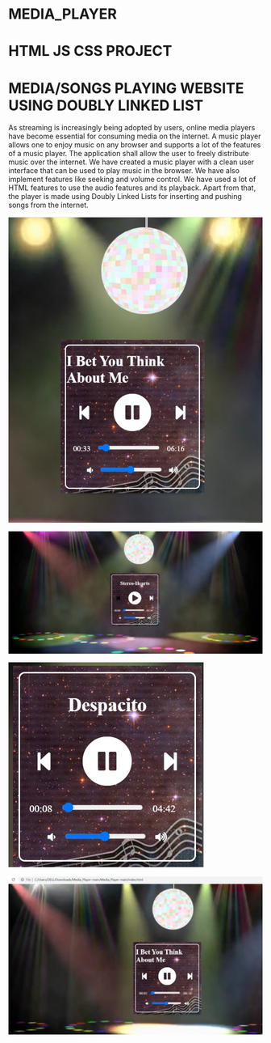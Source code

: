 # MEDIA_PLAYER
# HTML JS CSS PROJECT
# MEDIA/SONGS PLAYING WEBSITE USING DOUBLY LINKED LIST
As streaming is increasingly being adopted by users, online media players have become essential for consuming media on the internet. A music player allows one to enjoy music on any browser and supports a lot of the features of a music player.
The application shall allow the user to freely distribute music over the internet. We have created a music player with a clean user interface that can be used to play music in the browser. We have also implement features like seeking and volume control. We have used a lot of HTML features to use the audio features and its playback. Apart from that, the player is made using Doubly Linked Lists for inserting and pushing songs from the internet. 

 
![This is an image](images/MEDIA1.jpeg)

![This is an image](images/MEDIA2.jpeg)

![This is an image](images/MEDIA3.jpeg)

![This is an image](images/MEDIA4.jpeg)
